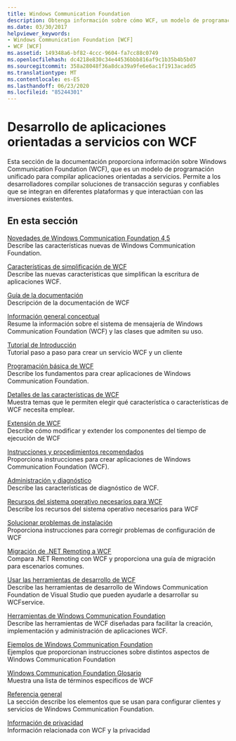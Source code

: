 ```yaml
---
title: Windows Communication Foundation
description: Obtenga información sobre cómo WCF, un modelo de programación para aplicaciones orientadas a servicios, le permite crear soluciones de transacción seguras y confiables.
ms.date: 03/30/2017
helpviewer_keywords:
- Windows Communication Foundation [WCF]
- WCF [WCF]
ms.assetid: 149348a6-bf82-4ccc-9604-fa7cc88c0749
ms.openlocfilehash: dc4218e830c34e44536bbb816af9c1b35b4b5b07
ms.sourcegitcommit: 358a28048f36a8dca39a9fe6e6ac1f1913acadd5
ms.translationtype: MT
ms.contentlocale: es-ES
ms.lasthandoff: 06/23/2020
ms.locfileid: "85244301"
---
```

# <a name="develop-service-oriented-applications-with-wcf"></a>Desarrollo de aplicaciones orientadas a servicios con WCF

Esta sección de la documentación proporciona información sobre Windows Communication Foundation (WCF), que es un modelo de programación unificado para compilar aplicaciones orientadas a servicios. Permite a los desarrolladores compilar soluciones de transacción seguras y confiables que se integran en diferentes plataformas y que interactúan con las inversiones existentes.

## <a name="in-this-section"></a>En esta sección

 [Novedades de Windows Communication Foundation 4,5](whats-new.md)\
 Describe las características nuevas de Windows Communication Foundation.

 [Características de simplificación de WCF](wcf-simplification-features.md)\
 Describe las nuevas características que simplifican la escritura de aplicaciones WCF.

 [Guía de la documentación](guide-to-the-documentation.md)\
 Descripción de la documentación de WCF

 [Información general conceptual](conceptual-overview.md)\
 Resume la información sobre el sistema de mensajería de Windows Communication Foundation (WCF) y las clases que admiten su uso.

 [Tutorial de Introducción](getting-started-tutorial.md)\
 Tutorial paso a paso para crear un servicio WCF y un cliente

 [Programación básica de WCF](basic-wcf-programming.md)\
 Describe los fundamentos para crear aplicaciones de Windows Communication Foundation.

 [Detalles de las características de WCF](./feature-details/index.md)\
 Muestra temas que le permiten elegir qué característica o características de WCF necesita emplear.

 [Extensión de WCF](./extending/index.md)\
 Describe cómo modificar y extender los componentes del tiempo de ejecución de WCF

 [Instrucciones y procedimientos recomendados](guidelines-and-best-practices.md)\
 Proporciona instrucciones para crear aplicaciones de Windows Communication Foundation (WCF).

 [Administración y diagnóstico](./diagnostics/index.md)\
 Describe las características de diagnóstico de WCF.

 [Recursos del sistema operativo necesarios para WCF](operating-system-resources-required-by-wcf.md)\
 Describe los recursos del sistema operativo necesarios para WCF

 [Solucionar problemas de instalación](troubleshooting-setup-issues.md)\
 Proporciona instrucciones para corregir problemas de configuración de WCF

 [Migración de .NET Remoting a WCF](migrating-from-net-remoting-to-wcf.md)\
 Compara .NET Remoting con WCF y proporciona una guía de migración para escenarios comunes.

 [Usar las herramientas de desarrollo de WCF](using-the-wcf-development-tools.md)\
 Describe las herramientas de desarrollo de Windows Communication Foundation de Visual Studio que pueden ayudarle a desarrollar su WCFservice.

 [Herramientas de Windows Communication Foundation](tools.md)\
 Describe las herramientas de WCF diseñadas para facilitar la creación, implementación y administración de aplicaciones WCF.

 [Ejemplos de Windows Communication Foundation](./samples/index.md)\
 Ejemplos que proporcionan instrucciones sobre distintos aspectos de Windows Communication Foundation

 [Windows Communication Foundation Glosario](glossary.md)\
 Muestra una lista de términos específicos de WCF

 [Referencia general](general-reference.md)\
 La sección describe los elementos que se usan para configurar clientes y servicios de Windows Communication Foundation.

 [Información de privacidad](privacy-information.md)\
 Información relacionada con WCF y la privacidad
